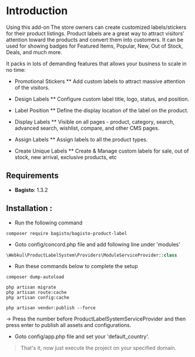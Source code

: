 # Introduction

Using  this add-on  The store owners can create customized labels/stickers for their product listings. Product labels are a great way to attract visitors' attention toward the products and convert them into customers. It can be used for showing badges for Featured Items, Popular, New, Out of Stock, Deals, and much more.

It packs in lots of demanding features that allows your business to scale in no time:

- Promotional Stickers
** Add custom labels to attract massive attention of the visitors.

- Design Labels
** Configure custom label title, logo, status, and position.
 
- Label Position
** Define the display location of the label on the product.

- Display Labels
** Visible on all pages - product, category, search, advanced search, wishlist, compare, and other CMS pages.

- Assign Labels
** Assign labels to all the product types.

- Create Unique Labels
** Create & Manage custom labels for sale, out of stock, new arrival, exclusive products, etc


## Requirements

- **Bagisto**: 1.3.2

## Installation :
- Run the following command
```
composer require bagisto/bagisto-product-label
```

- Goto config/concord.php file and add following line under 'modules'
```php
\Webkul\ProductLabelSystem\Providers\ModuleServiceProvider::class
```

- Run these commands below to complete the setup
```
composer dump-autoload
```

```
php artisan migrate
php artisan route:cache
php artisan config:cache
```
```
php artisan vendor:publish --force
```

-> Press the number before ProductLabelSystemServiceProvider and then press enter to publish all assets and configurations.

- Goto config/app.php file and set your 'default_country'.


> That's it, now just execute the project on your specified domain.
